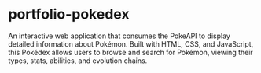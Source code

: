 # portfolio-pokedex
An interactive web application that consumes the PokeAPI to display detailed information about Pokémon. Built with HTML, CSS, and JavaScript, this Pokédex allows users to browse and search for Pokémon, viewing their types, stats, abilities, and evolution chains.
